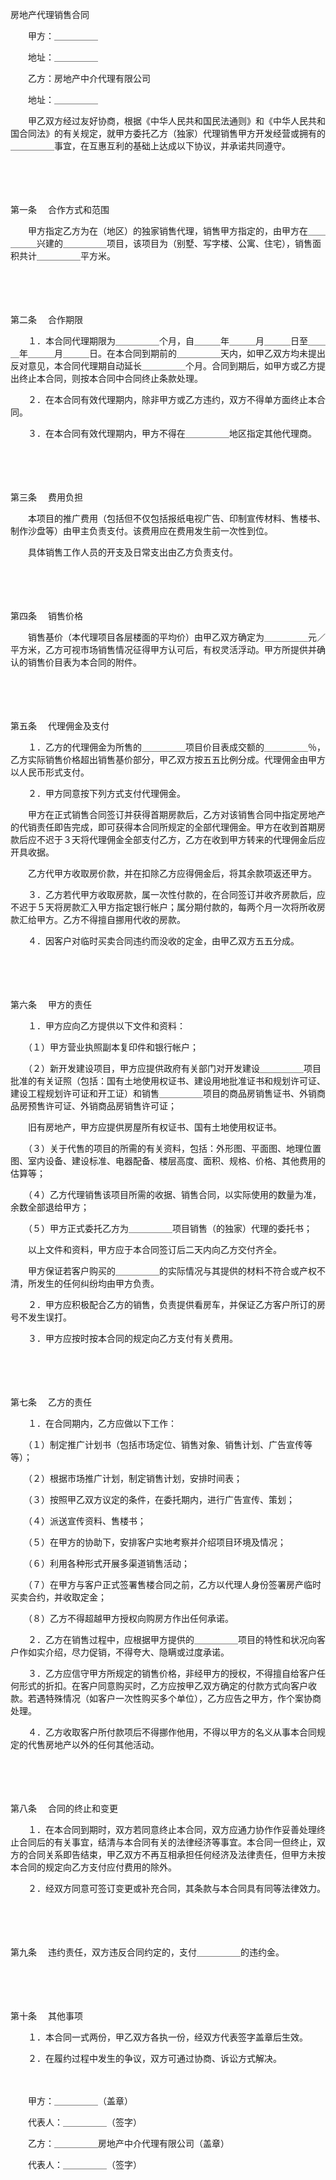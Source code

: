 



房地产代理销售合同



 

　　甲方：＿＿＿＿＿

　　地址：＿＿＿＿＿

　　乙方：房地产中介代理有限公司

　　地址：＿＿＿＿＿　　

　　甲乙双方经过友好协商，根据《中华人民共和国民法通则》和《中华人民共和国合同法》的有关规定，就甲方委托乙方（独家）代理销售甲方开发经营或拥有的＿＿＿＿＿事宜，在互惠互利的基础上达成以下协议，并承诺共同遵守。

　　

　　

第一条
　合作方式和范围

　　甲方指定乙方为在（地区）的独家销售代理，销售甲方指定的，由甲方在＿＿＿＿＿兴建的＿＿＿＿＿项目，该项目为（别墅、写字楼、公寓、住宅），销售面积共计＿＿＿＿＿平方米。

　　

　　

第二条
　合作期限

　　１．本合同代理期限为＿＿＿＿＿个月，自＿＿＿年＿＿＿月＿＿＿日至＿＿＿年＿＿＿月＿＿＿日。在本合同到期前的＿＿＿＿＿天内，如甲乙双方均未提出反对意见，本合同代理期自动延长＿＿＿＿＿个月。合同到期后，如甲方或乙方提出终止本合同，则按本合同中合同终止条款处理。

　　２．在本合同有效代理期内，除非甲方或乙方违约，双方不得单方面终止本合同。

　　３．在本合同有效代理期内，甲方不得在＿＿＿＿＿地区指定其他代理商。

　　

　　

第三条
　费用负担

　　本项目的推广费用（包括但不仅包括报纸电视广告、印制宣传材料、售楼书、制作沙盘等）由甲主负责支付。该费用应在费用发生前一次性到位。

　　具体销售工作人员的开支及日常支出由乙方负责支付。

　　

　　

第四条
　销售价格

　　销售基价（本代理项目各层楼面的平均价）由甲乙双方确定为＿＿＿＿＿元／平方米，乙方可视市场销售情况征得甲方认可后，有权灵活浮动。甲方所提供并确认的销售价目表为本合同的附件。

　　

　　

第五条
　代理佣金及支付

　　１．乙方的代理佣金为所售的＿＿＿＿＿项目价目表成交额的＿＿＿＿＿％，乙方实际销售价格超出销售基价部分，甲乙双方按五五比例分成。代理佣金由甲方以人民币形式支付。

　　２．甲方同意按下列方式支付代理佣金。

　　甲方在正式销售合同签订并获得首期房款后，乙方对该销售合同中指定房地产的代销责任即告完成，即可获得本合同所规定的全部代理佣金。甲方在收到首期房款后应不迟于３天将代理佣金全部支付乙方，乙方在收到甲方转来的代理佣金后应开具收据。

　　乙方代甲方收取房价款，并在扣除乙方应得佣金后，将其余款项返还甲方。

　　３．乙方若代甲方收取房款，属一次性付款的，在合同签订并收齐房款后，应不迟于５天将房款汇入甲方指定银行帐户；属分期付款的，每两个月一次将所收房款汇给甲方。乙方不得擅自挪用代收的房款。

　　４．因客户对临时买卖合同违约而没收的定金，由甲乙双方五五分成。

　　

　　

第六条
　甲方的责任

　　１．甲方应向乙方提供以下文件和资料：

　　（１）甲方营业执照副本复印件和银行帐户；

　　（２）新开发建设项目，甲方应提供政府有关部门对开发建设＿＿＿＿＿项目批准的有关证照（包括：国有土地使用权证书、建设用地批准证书和规划许可证、建设工程规划许可证和开工证）和销售＿＿＿＿＿项目的商品房销售证书、外销商品房预售许可证、外销商品房销售许可证；

　　旧有房地产，甲方应提供房屋所有权证书、国有土地使用权证书。

　　（３）关于代售的项目的所需的有关资料，包括：外形图、平面图、地理位置图、室内设备、建设标准、电器配备、楼层高度、面积、规格、价格、其他费用的估算等；

　　（４）乙方代理销售该项目所需的收据、销售合同，以实际使用的数量为准，余数全部退给甲方；

　　（５）甲方正式委托乙方为＿＿＿＿＿项目销售（的独家）代理的委托书；

　　以上文件和资料，甲方应于本合同签订后二天内向乙方交付齐全。

　　甲方保证若客户购买的＿＿＿＿＿的实际情况与其提供的材料不符合或产权不清，所发生的任何纠纷均由甲方负责。

　　２．甲方应积极配合乙方的销售，负责提供看房车，并保证乙方客户所订的房号不发生误打。

　　３．甲方应按时按本合同的规定向乙方支付有关费用。

　　

　　

第七条
　乙方的责任

　　１．在合同期内，乙方应做以下工作：

　　（１）制定推广计划书（包括市场定位、销售对象、销售计划、广告宣传等等）；

　　（２）根据市场推广计划，制定销售计划，安排时间表；

　　（３）按照甲乙双方议定的条件，在委托期内，进行广告宣传、策划；

　　（４）派送宣传资料、售楼书；

　　（５）在甲方的协助下，安排客户实地考察并介绍项目环境及情况；

　　（６）利用各种形式开展多渠道销售活动；

　　（７）在甲方与客户正式签署售楼合同之前，乙方以代理人身份签署房产临时买卖合约，并收取定金；

　　（８）乙方不得超越甲方授权向购房方作出任何承诺。

　　２．乙方在销售过程中，应根据甲方提供的＿＿＿＿＿项目的特性和状况向客户作如实介绍，尽力促销，不得夸大、隐瞒或过度承诺。

　　３．乙方应信守甲方所规定的销售价格，非经甲方的授权，不得擅自给客户任何形式的折扣。在客户同意购买时，乙方应按甲乙双方确定的付款方式向客户收款。若遇特殊情况（如客户一次性购买多个单位），乙方应告之甲方，作个案协商处理。

　　４．乙方收取客户所付款项后不得挪作他用，不得以甲方的名义从事本合同规定的代售房地产以外的任何其他活动。

　　

　　

第八条
　合同的终止和变更

　　１．在本合同到期时，双方若同意终止本合同，双方应通力协作作妥善处理终止合同后的有关事宜，结清与本合同有关的法律经济等事宜。本合同一但终止，双方的合同关系即告结束，甲乙双方不再互相承担任何经济及法律责任，但甲方未按本合同的规定向乙方支付应付费用的除外。

　　２．经双方同意可签订变更或补充合同，其条款与本合同具有同等法律效力。

　　

　　

第九条
　违约责任，双方违反合同约定的，支付＿＿＿＿＿的违约金。

　　

　　

第十条
　其他事项

　　１．本合同一式两份，甲乙双方各执一份，经双方代表签字盖章后生效。

　　２．在履约过程中发生的争议，双方可通过协商、诉讼方式解决。　　

　　

　　甲方：＿＿＿＿＿（盖章）

　　代表人：＿＿＿＿＿（签字）

　　乙方：＿＿＿＿＿房地产中介代理有限公司（盖章）

　　代表人：＿＿＿＿＿（签字）